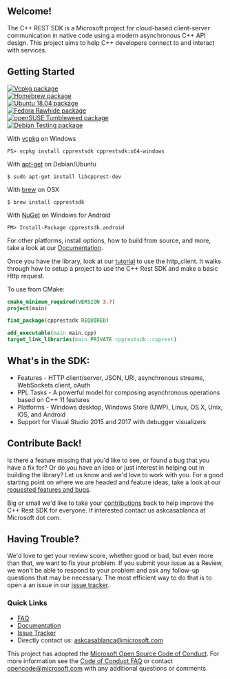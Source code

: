 ## Welcome!

The C++ REST SDK is a Microsoft project for cloud-based client-server communication in native code using a modern asynchronous C++ API design. This project aims to help C++ developers connect to and interact with services.  

## Getting Started

[![Vcpkg package](https://repology.org/badge/version-for-repo/vcpkg/cpprestsdk.svg)](https://repology.org/metapackage/cpprestsdk)</br>
[![Homebrew package](https://repology.org/badge/version-for-repo/homebrew/cpprestsdk.svg)](https://repology.org/metapackage/cpprestsdk)</br>
[![Ubuntu 18.04 package](https://repology.org/badge/version-for-repo/ubuntu_18_04/cpprestsdk.svg)](https://repology.org/metapackage/cpprestsdk)</br>
[![Fedora Rawhide package](https://repology.org/badge/version-for-repo/fedora_rawhide/cpprestsdk.svg)](https://repology.org/metapackage/cpprestsdk)</br>
[![openSUSE Tumbleweed package](https://repology.org/badge/version-for-repo/opensuse_tumbleweed/cpprestsdk.svg)](https://repology.org/metapackage/cpprestsdk)</br>
[![Debian Testing package](https://repology.org/badge/version-for-repo/debian_testing/cpprestsdk.svg)](https://repology.org/metapackage/cpprestsdk)</br>

With [vcpkg](https://github.com/Microsoft/vcpkg) on Windows
```
PS> vcpkg install cpprestsdk cpprestsdk:x64-windows
```
With [apt-get](https://launchpad.net/ubuntu/+source/casablanca/2.8.0-2build2) on Debian/Ubuntu
```
$ sudo apt-get install libcpprest-dev
```
With [brew](https://github.com/Homebrew/homebrew-core/blob/master/Formula/cpprestsdk.rb) on OSX
```
$ brew install cpprestsdk
```
With [NuGet](https://www.nuget.org/packages/cpprestsdk.android/) on Windows for Android
```
PM> Install-Package cpprestsdk.android
```
For other platforms, install options, how to build from source, and more, take a look at our [Documentation](https://github.com/Microsoft/cpprestsdk/wiki).

Once you have the library, look at our [tutorial](https://github.com/Microsoft/cpprestsdk/wiki/Getting-Started-Tutorial) to use the http_client. It walks through how to setup a project to use the C++ Rest SDK and make a basic Http request.

To use from CMake:
```cmake
cmake_minimum_required(VERSION 3.7)
project(main)

find_package(cpprestsdk REQUIRED)

add_executable(main main.cpp)
target_link_libraries(main PRIVATE cpprestsdk::cpprest)
```

## What's in the SDK:

*   Features - HTTP client/server, JSON, URI, asynchronous streams, WebSockets client, oAuth
*   PPL Tasks - A powerful model for composing asynchronous operations based on C++ 11 features
*   Platforms - Windows desktop, Windows Store (UWP), Linux, OS X, Unix, iOS, and Android
*   Support for Visual Studio 2015 and 2017 with debugger visualizers

## Contribute Back!

Is there a feature missing that you'd like to see, or found a bug that you have a fix for? Or do you have an idea or just interest in helping out in building the library? Let us know and we'd love to work with you. For a good starting point on where we are headed and feature ideas, take a look at our [requested features and bugs](https://github.com/Microsoft/cpprestsdk/issues).  

Big or small we'd like to take your [contributions](https://github.com/Microsoft/cpprestsdk/wiki/Make-a-contribution-and-report-issues) back to help improve the C++ Rest SDK for everyone. If interested contact us askcasablanca at Microsoft dot com.  

## Having Trouble?

We'd love to get your review score, whether good or bad, but even more than that, we want to fix your problem. If you submit your issue as a Review, we won't be able to respond to your problem and ask any follow-up questions that may be necessary. The most efficient way to do that is to open a an issue in our [issue tracker](https://github.com/Microsoft/cpprestsdk/issues).  

### Quick Links

*   [FAQ](https://github.com/Microsoft/cpprestsdk/wiki/FAQ)
*   [Documentation](https://github.com/Microsoft/cpprestsdk/wiki)
*   [Issue Tracker](https://github.com/Microsoft/cpprestsdk/issues)
*   Directly contact us: <askcasablanca@microsoft.com>

This project has adopted the [Microsoft Open Source Code of Conduct](https://opensource.microsoft.com/codeofconduct/). For more information see the [Code of Conduct FAQ](https://opensource.microsoft.com/codeofconduct/faq/) or contact [opencode@microsoft.com](mailto:opencode@microsoft.com) with any additional questions or comments.
